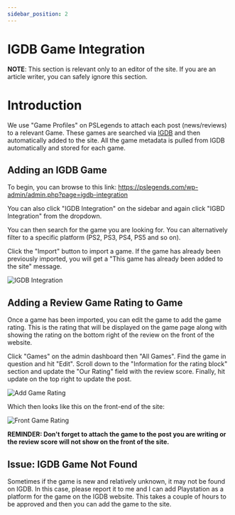 ```yaml
---
sidebar_position: 2
---
```


# IGDB Game Integration

**NOTE**: This section is relevant only to an editor of the site. If you are an article writer, you can safely ignore this section.

# Introduction

We use "Game Profiles" on PSLegends to attach each post (news/reviews) to a relevant Game. These games are searched via [IGDB](https://www.igdb.com/) and then automatically added to the site. All the game metadata is pulled from IGDB automatically and stored for each game.

## Adding an IGDB Game

To begin, you can browse to this link: https://pslegends.com/wp-admin/admin.php?page=igdb-integration

You can also click "IGDB Integration" on the sidebar and again click "IGBD Integration" from the dropdown.

You can then search for the game you are looking for. You can alternatively filter to a specific platform (PS2, PS3, PS4, PS5 and so on).

Click the "Import" button to import a game. If the game has already been previously imported, you will get a "This game has already been added to the site" message.

![IGDB Integration](/img/igdb.jpg)

## Adding a Review Game Rating to Game

Once a game has been imported, you can edit the game to add the game rating. This is the rating that will be displayed on the game page along with showing the rating on the bottom right of the review on the front of the website. 

Click "Games" on the admin dashboard then "All Games". Find the game in question and hit "Edit". Scroll down to the "Information for the rating block" section and update the "Our Rating" field with the review score. Finally, hit update on the top right to update the post.

![Add Game Rating](/img/add_game_rating.jpg)

Which then looks like this on the front-end of the site:

![Front Game Rating](/img/front_game_rating.jpg)

**REMINDER: Don't forget to attach the game to the post you are writing or the review score will not show on the front of the site.**

## Issue: IGDB Game Not Found

Sometimes if the game is new and relatively unknown, it may not be found on IGDB. In this case, please report it to me and I can add Playstation as a platform for the game on the IGDB website. This takes a couple of hours to be approved and then you can add the game to the site.
